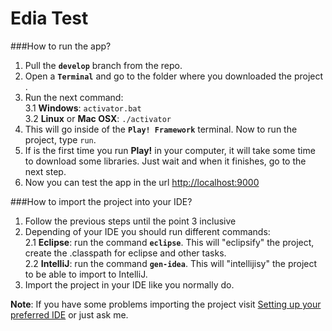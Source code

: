 Edia Test
==================

###How to run the app?

1. Pull the **`develop`** branch from the repo.  
2. Open a **`Terminal`** and go to the folder where you downloaded the project . 
3. Run the next command:  
 3.1 **Windows**: `activator.bat`  
 3.2 **Linux** or **Mac OSX**: `./activator`  
4. This will go inside of the **`Play! Framework`** terminal. Now to run the project, type `run`.
5. If is the first time you run **Play!** in your computer, it will take some time to download some libraries. Just wait and when it finishes, go to the next step.  
6. Now you can test the app in the url [http://localhost:9000](http://localhost:9000)

###How to import the project into your IDE?

1. Follow the previous steps until the point 3 inclusive  
2. Depending of your IDE you should run different commands:  
 2.1 **Eclipse**: run the command **`eclipse`**. This will "eclipsify" the project, create the .classpath for eclipse and other tasks.  
 2.2 **IntelliJ**: run the command **`gen-idea`**. This will "intellijisy" the project to be able to import to IntelliJ.  
3. Import the project in your IDE like you normally do.

**Note**: If you have some problems importing the project visit [Setting up your preferred IDE](https://www.playframework.com/documentation/2.4.x/IDE) or just ask me.

